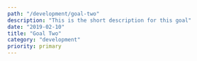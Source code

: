 ```yaml
---
path: "/development/goal-two"
description: "This is the short description for this goal"
date: "2019-02-10"
title: "Goal Two"
category: "development"
priority: primary
---
```

